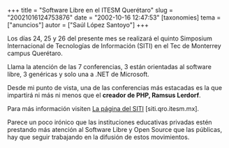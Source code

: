 +++
title = "Software Libre en el ITESM Querétaro"
slug = "20021016124753876"
date = "2002-10-16 12:47:53"
[taxonomies]
tema = ["anuncios"]
autor = ["Saúl López Santoyo"]
+++

Los días 24, 25 y 26 del presente mes se realizará el quinto Simposium
Internacional de Tecnologías de Información (SITI) en el Tec de
Monterrey campus Querétaro.

<!-- more -->
Llama la atención de las 7 conferencias, 3 están orientadas al software
libre, 3 genéricas y solo una a .NET de Microsoft.

Desde mi punto de vista, una de las conferencias más estacadas es la que
impartirá ni más ni menos que el **creador de PHP, Ramsus Lerdorf**.

Para más información visiten [La página del
SITI](http://siti.qro.itesm.mx/index2.html) \[siti.qro.itesm.mx\].

Parece un poco irónico que las instituciones educativas privadas estén
prestando más atención al Software Libre y Open Source que las públicas,
hay que seguir trabajando en la difusión de estos movimientos.

